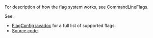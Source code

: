 For description of how the flag system works, see CommandLineFlags.

See:
  * [FlagConfig javadoc](http://semanticvectors.googlecode.com/svn/javadoc/latest-stable/pitt/search/semanticvectors/FlagConfig.html) for a full list of supported flags.
  * [Source code](https://code.google.com/p/semanticvectors/source/browse/trunk/src/pitt/search/semanticvectors/FlagConfig.java).